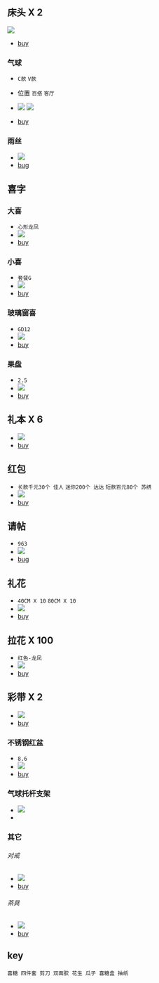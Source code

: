 ## 床头 X 2
![](https://img.alicdn.com/imgextra/i2/36219283/TB2GDa6nGSWBuNjSsrbXXa0mVXa_!!36219283.jpg)

* [buy](https://item.taobao.com/item.htm?ut_sk=1.WB8UmjrtDHIDABnU8bx//1c/_21380790_1534568486819.TaoPassword-Weixin.1&id=569102135213&sourceType=item&price=99&origin_price=198&suid=3EF26233-C8E7-40F4-B5AB-4268218A42DD&cpp=1&shareurl=true&spm=a313p.22.o4.965307517066&short_name=h.3eu7sYd&cv=elnCGIfFOw&sm=4250fc&app=chrome)

### 气球
* `C款`  `V款`
* 位置
	`百搭` `客厅`

* ![](https://gd4.alicdn.com/imgextra/i1/129738736/TB2hBlPd7fb_uJkHFrdXXX2IVXa_!!129738736.jpg_400x400.jpg)
	![](https://gd2.alicdn.com/imgextra/i1/129738736/TB2rirrl3KTBuNkSne1XXaJoXXa_!!129738736.jpg_400x400.jpg)

* [buy](https://item.taobao.com/item.htm?spm=2013.1.0.0.41ef3bd2TKE9vG&id=542771436204&scm=1007.12144.81309.42296_42296&pvid=c764c8bd-9ab7-4899-9007-7d1896f32236&utparam=%7B%22x_hestia_source%22%3A%2242296%22%2C%22x_object_type%22%3A%22item%22%2C%22x_mt%22%3A0%2C%22x_src%22%3A%2242296%22%2C%22x_pos%22%3A3%2C%22x_pvid%22%3A%22c764c8bd-9ab7-4899-9007-7d1896f32236%22%2C%22x_object_id%22%3A542771436204%7D&utparam=%7B%22x_hestia_source%22%3A%2242296%22%2C%22x_object_type%22%3A%22item%22%2C%22x_mt%22%3A0%2C%22x_src%22%3A%2242296%22%2C%22x_pos%22%3A3%2C%22x_pvid%22%3A%22c764c8bd-9ab7-4899-9007-7d1896f32236%22%2C%22x_object_id%22%3A542771436204%7D)

### 雨丝
* ![](https://gd1.alicdn.com/imgextra/i4/129738736/TB2m.DPBuuSBuNjSsziXXbq8pXa_!!129738736.jpg)
* [bug](https://item.taobao.com/item.htm?spm=a1z10.5-c-s.w4002-14967154562.44.6211582bm833y4&id=565808156819)

## 喜字
### 大喜
* `心形龙凤`
* ![](https://gd4.alicdn.com/imgextra/i4/129738736/TB29uAGj9YH8KJjSspdXXcRgVXa_!!129738736.jpg_400x400.jpg)
* [buy](https://item.taobao.com/item.htm?ut_sk=1.WB8UmjrtDHIDABnU8bx//1c/_21380790_1534568486819.TaoPassword-Weixin.1&id=38660925145&sourceType=item&price=4.9-19&origin_price=5-19.1&suid=1B1F1D0E-2179-4966-A4B0-62BC7F759EF3&cpp=1&shareurl=true&spm=a313p.22.2av.965183265285&short_name=h.3V0qwv0&cv=9LYOGIfD2x&sm=7130a2&app=chrome)

### 小喜
* `套餐G`
* ![](https://gd2.alicdn.com/imgextra/i3/129738736/TB24L90sDlYBeNjSszcXXbwhFXa_!!129738736.jpg_400x400.jpg)
* [buy](https://item.taobao.com/item.htm?ut_sk=1.WB8UmjrtDHIDABnU8bx//1c/_21380790_1534568486819.TaoPassword-Weixin.1&id=569294242881&sourceType=item&price=8.5-49&origin_price=10.63-61.25&suid=C976D2EA-AE19-4B15-94D8-10B7488AC77A&cpp=1&shareurl=true&spm=a313p.22.2xx.965313038330&short_name=h.3V0Ip6T&cv=Jz7jGIfyJl&sm=d33f6e&app=chrome)

### 玻璃窗喜
* `GD12`
* ![](https://gd1.alicdn.com/imgextra/i1/129738736/TB2ROa1bgKTBuNkSne1XXaJoXXa_!!129738736.jpg_400x400.jpg)
* [buy](https://item.taobao.com/item.htm?ut_sk=1.WB8UmjrtDHIDABnU8bx//1c/_21380790_1534568486819.TaoPassword-Weixin.1&id=532539519629&sourceType=item&price=3.9-6.8&origin_price=5.7-8.6&suid=339EA057-BB7E-447F-940C-3B01EC7923BC&cpp=1&shareurl=true&spm=a313p.22.24i.965315912313&short_name=h.3V0vtQ8&cv=COAJGIfBVA&sm=a84e2b&app=chrome)

### 果盘
* `2.5`
* ![](https://gd4.alicdn.com/imgextra/i1/129738736/TB2MglFbG9I.eBjy0FeXXXqwFXa_!!129738736.jpg_400x400.jpg)
* [buy](https://item.taobao.com/item.htm?ut_sk=1.WB8UmjrtDHIDABnU8bx//1c/_21380790_1534568486819.TaoPassword-Weixin.1&id=14871358661&sourceType=item&price=1.2-11.6&suid=D2D91C2F-CA14-4627-A293-EB1C49A5DC04&cpp=1&shareurl=true&spm=a313p.22.2qd.965139130928&short_name=h.3V2s37k&cv=BG8uGIfDis&sm=ccef97&app=chrome)

## 礼本 X 6
* ![](https://gd1.alicdn.com/imgextra/i1/129738736/TB2byACAYBmpuFjSZFAXXaQ0pXa_!!129738736.jpg)
* [buy](https://item.taobao.com/item.htm?ut_sk=1.WB8UmjrtDHIDABnU8bx//1c/_21380790_1534568486819.TaoPassword-Weixin.1&id=13493599876&sourceType=item&price=3.5&suid=69FF10CF-B40B-414E-B25E-02A7D89C2DE9&cpp=1&shareurl=true&spm=a313p.22.ep.964996764994&short_name=h.3euvtcl&cv=luAgGIfAk5&sm=7e9c9b&app=chrome)

## 红包
* `长款千元30个 佳人` `迷你200个 达达` `短款百元80个 苏绣`
* ![](https://gd4.alicdn.com/imgextra/i4/129738736/TB2M3EselHH8KJjy0FbXXcqlpXa_!!129738736.jpg_400x400.jpg)
* [buy](https://item.taobao.com/item.htm?spm=a1z10.3-c-s.w4002-14967154510.28.5a481c9dmPi9X6&id=530676324352)

## 请帖
* `963`
* ![](https://gd2.alicdn.com/imgextra/i4/129738736/TB2etvItItnpuFjSZFKXXalFFXa_!!129738736.jpg_400x400.jpg)
* [bug](https://item.taobao.com/item.htm?ut_sk=1.WB8UmjrtDHIDABnU8bx//1c/_21380790_1534568486819.TaoPassword-Weixin.1&id=37561617384&sourceType=item&price=0.2-0.68&origin_price=0.37-0.85&suid=38430A23-046C-4B83-A8BC-A0DCB8BC31D0&cpp=1&shareurl=true&spm=a313p.22.335.965318513022&short_name=h.3euxzh4&cv=5O1DGIfzAp&sm=134949&app=chrome)

## 礼花
* `40CM X 10` `80CM X 10`
* ![](https://gd1.alicdn.com/imgextra/i4/129738736/TB2W6QOtXOWBuNjy0FiXXXFxVXa_!!129738736.jpg)
* [buy](https://item.taobao.com/item.htm?spm=2013.1.0.0.21945cb3vQUtqv&id=14586008102)

## 拉花 X 100
* `红色-龙凤`
* ![](https://gd1.alicdn.com/imgextra/i3/129738736/TB2fWiAdNSYBuNjSspjXXX73VXa_!!129738736.jpg_400x400.jpg)
* [buy](https://item.taobao.com/item.htm?ut_sk=1.WB8UmjrtDHIDABnU8bx//1c/_21380790_1534568486819.TaoPassword-Weixin.1&id=13386291040&sourceType=item&price=1.9-6.8&origin_price=2.11-7.56&suid=5939CB0C-44EA-4D9F-912E-46DB76DCAE92&sm=2db773)

## 彩带 X 2
* ![](https://gd3.alicdn.com/imgextra/i3/129738736/TB2CBz7xhxmpuFjSZFNXXXrRXXa_!!129738736.jpg)
* [buy](https://item.taobao.com/item.htm?ut_sk=1.WB8UmjrtDHIDABnU8bx//1c/_21380790_1534670637900.TaoPassword-Weixin.1&id=13158586428&sourceType=item&price=1.1-1.3&origin_price=1.8-2&suid=81E7B521-ED91-4989-8A85-6C64FDC75795&cpp=1&shareurl=true&spm=a313p.22.1ug.965413462894&short_name=h.3VZitQH&cv=0Aj5GI56Br&sm=02c45f&app=chrome)

### 不锈钢红盆
* `8.6`
* ![](https://gd1.alicdn.com/imgextra/i3/129738736/TB2Wgm8XW3PyuJjy1zkXXcjRFXa_!!129738736.jpg_400x400.jpg)
* [buy](https://item.taobao.com/item.htm?ut_sk=1.WB8UmjrtDHIDABnU8bx//1c/_21380790_1534568486819.TaoPassword-Weixin.1&id=17634106642&sourceType=item&price=8.6-28.6&origin_price=9-29&suid=9D660897-56E1-4DAE-A8C3-4241F987E793&cpp=1&shareurl=true&spm=a313p.22.3s.965140650406&short_name=h.3eusdLD&cv=PJjSGIfDWb&sm=682b7a&app=chrome)

### 气球托杆支架
* ![](https://gd3.alicdn.com/imgextra/i4/129738736/TB2GbDqpXmWBuNjSspdXXbugXXa_!!129738736.jpg)
* [](https://item.taobao.com/item.htm?spm=a1z10.3-c-s.w4002-14967154510.32.1d081c9dykW4gJ&id=568780880363)

### 其它
###### 对戒
* ![](https://gd3.alicdn.com/imgextra/i2/129738736/TB2LbjTk.OWBKNjSZKzXXXfWFXa_!!129738736.jpg_400x400.jpg)
* [buy](https://item.taobao.com/item.htm?spm=a1z10.3-c-s.w4002-14967154510.9.48da1c9di7brpO&id=573568098362)

###### 茶具
* ![](https://gd3.alicdn.com/imgextra/i4/129738736/TB2pX8KgL5TBuNjSspcXXbnGFXa_!!129738736.jpg_400x400.jpg)
* [buy](https://item.taobao.com/item.htm?spm=a1z10.1-c-s.w9304893-14967154519.13.4abb4196kyr4be&id=13086445606)



## key

    喜糖 四件套 剪刀 双面胶 花生 瓜子 喜糖盒 抽纸